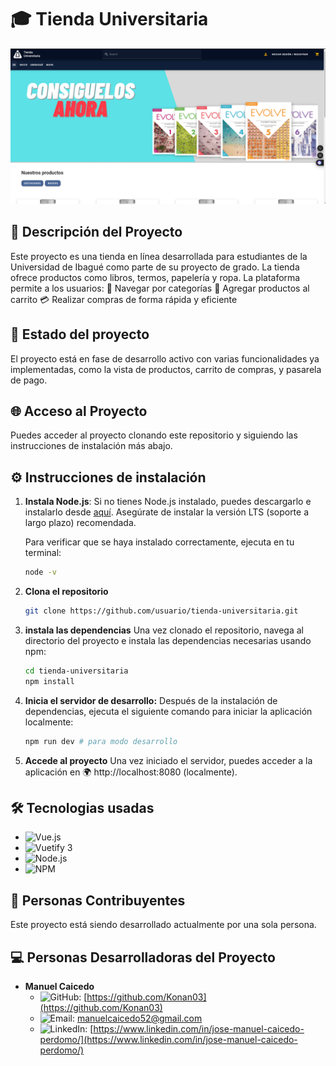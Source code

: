 # 🎓 Tienda Universitaria

![Imagen de la pagina](image.png)


## 📜 Descripción del Proyecto

Este proyecto es una tienda en línea desarrollada para estudiantes de la Universidad de Ibagué como parte de su proyecto de grado. La tienda ofrece productos como libros, termos, papelería y ropa. La plataforma permite a los usuarios:
📂 Navegar por categorías
🛒 Agregar productos al carrito
💳 Realizar compras de forma rápida y eficiente

## 🚧 Estado del proyecto

El proyecto está en fase de desarrollo activo con varias funcionalidades ya implementadas, como la vista de productos, carrito de compras, y pasarela de pago.

## 🌐 Acceso al Proyecto

Puedes acceder al proyecto clonando este repositorio y siguiendo las instrucciones de instalación más abajo.

## ⚙️ Instrucciones de instalación

1. **Instala Node.js**:
   Si no tienes Node.js instalado, puedes descargarlo e instalarlo desde [aquí](https://nodejs.org). Asegúrate de instalar la versión LTS (soporte a largo plazo) recomendada.

   Para verificar que se haya instalado correctamente, ejecuta en tu terminal:

   ```bash
   node -v
   ```

2. **Clona el repositorio**

   ```bash
   git clone https://github.com/usuario/tienda-universitaria.git
   ```

3. **instala las dependencias**
   Una vez clonado el repositorio, navega al directorio del proyecto e instala las dependencias necesarias usando npm:

   ```bash
   cd tienda-universitaria
   npm install
   ```

4. **Inicia el servidor de desarrollo:**
   Después de la instalación de dependencias, ejecuta el siguiente comando para iniciar la aplicación localmente:

   ```bash
   npm run dev # para modo desarrollo
   ```

5. **Accede al proyecto**
   Una vez iniciado el servidor, puedes acceder a la aplicación en 🌍 http://localhost:8080 (localmente).

## 🛠️ Tecnologias usadas
- ![Vue.js](https://img.shields.io/badge/-Vue.js-4FC08D?logo=vue.js&logoColor=white&style=flat) 
- ![Vuetify 3](https://img.shields.io/badge/-Vuetify%203-1867C0?logo=vuetify&logoColor=white&style=flat)
- ![Node.js](https://img.shields.io/badge/-Node.js-339933?logo=node.js&logoColor=white&style=flat)
- ![NPM](https://img.shields.io/badge/-NPM-CB3837?logo=npm&logoColor=white&style=flat)

## 👥 Personas Contribuyentes
Este proyecto está siendo desarrollado actualmente por una sola persona.

## 💻 Personas Desarrolladoras del Proyecto
- **Manuel Caicedo**  
  - ![GitHub](https://img.shields.io/badge/-GitHub-181717?logo=github&logoColor=white&style=flat): [https://github.com/Konan03](https://github.com/Konan03)
  - ![Email](https://img.shields.io/badge/-Email-D14836?logo=gmail&logoColor=white&style=flat): manuelcaicedo52@gmail.com
  - ![LinkedIn](https://img.shields.io/badge/-LinkedIn-0A66C2?logo=linkedin&logoColor=white&style=flat): [https://www.linkedin.com/in/jose-manuel-caicedo-perdomo/](https://www.linkedin.com/in/jose-manuel-caicedo-perdomo/)